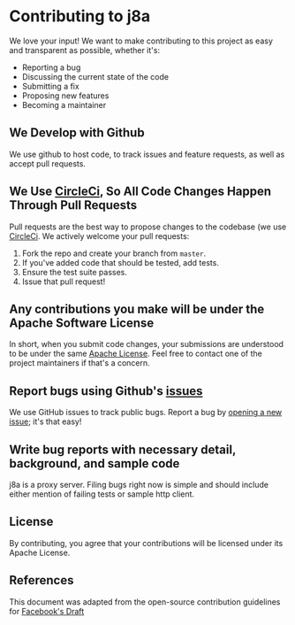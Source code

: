 # Contributing to j8a
We love your input! We want to make contributing to this project as easy and transparent as possible, whether it's:

- Reporting a bug
- Discussing the current state of the code
- Submitting a fix
- Proposing new features
- Becoming a maintainer

## We Develop with Github
We use github to host code, to track issues and feature requests, as well as accept pull requests.

## We Use [CircleCi](https://circleci.com/gh/simonmittag/j8a), So All Code Changes Happen Through Pull Requests
Pull requests are the best way to propose changes to the codebase (we use [CircleCi](https://circleci.com/gh/simonmittag/j8a). We actively welcome your pull requests:

1. Fork the repo and create your branch from `master`.
2. If you've added code that should be tested, add tests.
3. Ensure the test suite passes.
4. Issue that pull request!

## Any contributions you make will be under the Apache Software License
In short, when you submit code changes, your submissions are understood to be under the same [Apache License](https://github.com/simonmittag/j8a/blob/master/LICENSE). Feel free to contact one of the project maintainers if that's a concern.

## Report bugs using Github's [issues](https://github.com/simonmittag/j8a/issues)
We use GitHub issues to track public bugs. Report a bug by [opening a new issue](https://github.com/simonmittag/j8a/issues/new/choose); it's that easy!

## Write bug reports with necessary detail, background, and sample code
j8a is a proxy server. Filing bugs right now is simple and should include either mention of failing tests or sample http client.

## License
By contributing, you agree that your contributions will be licensed under its Apache License.

## References
This document was adapted from the open-source contribution guidelines for [Facebook's Draft](https://github.com/facebook/draft-js/blob/a9316a723f9e918afde44dea68b5f9f39b7d9b00/CONTRIBUTING.md)

